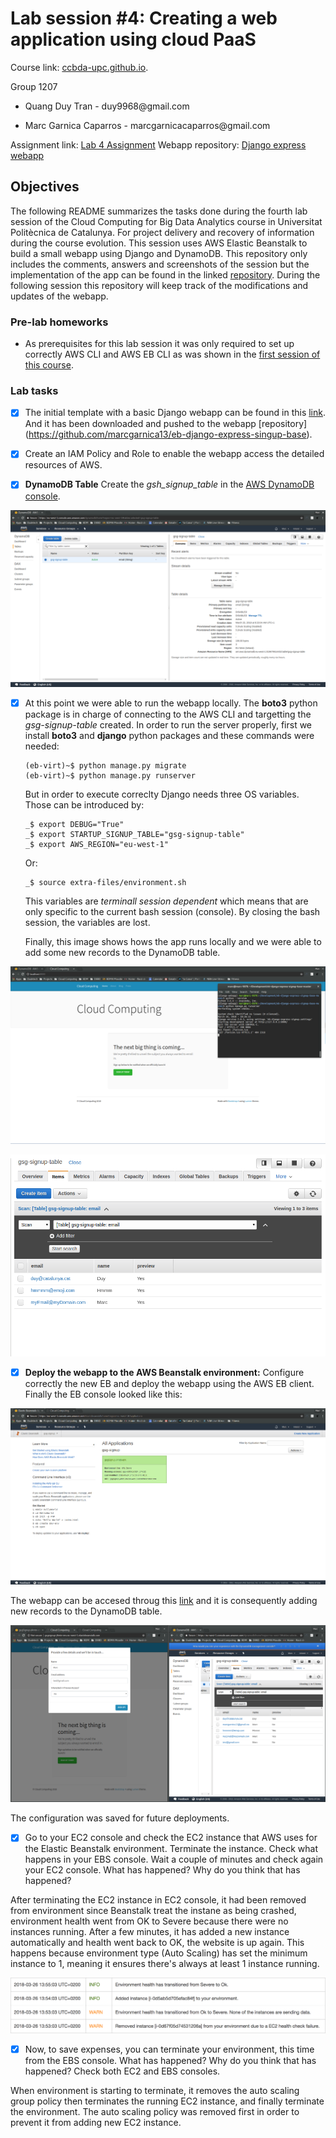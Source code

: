 # Lab session #4: Creating a web application using cloud PaaS

Course link: [ccbda-upc.github.io](https://ccbda-upc.github.io/).

Group 1207

-   Quang Duy Tran - duy9968\@gmail.com

-   Marc Garnica Caparros - marcgarnicacaparros\@gmail.com

Assignment link: [Lab 4 Assignment](https://github.com/CCBDA-UPC/Assignments-2018/blob/master/Lab04.md)
Webapp repository: [Django express webapp](https://github.com/marcgarnica13/eb-django-express-singup-base)

## Objectives

The following README summarizes the tasks done during the fourth lab session
of the Cloud Computing for Big Data Analytics course in Universitat Politècnica
de Catalunya. For project delivery and recovery of information during the course evolution.
This session uses AWS Elastic Beanstalk to build a small webapp using Django and DynamoDB. This repository only includes the comments, answers and screenshots of the session but the implementation of the app can be found in the linked [repository](https://github.com/marcgarnica13/eb-django-express-singup-base). During the following session this repository will keep track of the modifications and updates of the webapp.

### Pre-lab homeworks

-   As prerequisites for this lab session it was only required to set up correctly AWS CLI and AWS EB CLI as was shown in the [first session of this course](https://github.com/CCBDA-UPC/Cloud-Computing-QuickStart/blob/master/Quick-Start-AWS.md).

### Lab tasks

-  [x] The initial template with a basic Django webapp can be found in this [link](https://github.com/CCBDA-UPC/eb-django-express-signup-base). And it has been downloaded and pushed to the webapp [repository] (https://github.com/marcgarnica13/eb-django-express-singup-base).

-  [x] Create an IAM Policy and Role to enable the webapp access the detailed resources of AWS.
-  [x] **DynamoDB Table** Create the *gsh_signup_table* in the [AWS DynamoDB console](https://console.aws.amazon.com/dynamodb/home).

![DynamoDB setup](img/setup_dynamo.png)

-  [x] At this point we were able to run the webapp locally. The **boto3** python package is in charge of connecting to the AWS CLI and targetting the *gsg-signup-table* created. In order to run the server properly, first we install **boto3** and **django** python packages and these commands were needed:

  ```
  (eb-virt)~$ python manage.py migrate
  (eb-virt)~$ python manage.py runserver
  ```

  But in order to execute correclty Django needs three OS variables. Those can be introduced by:

  ```
  _$ export DEBUG="True"
  _$ export STARTUP_SIGNUP_TABLE="gsg-signup-table"
  _$ export AWS_REGION="eu-west-1"
  ```

  Or:
  ```
  _$ source extra-files/environment.sh
  ```

  This variables are *terminall session dependent* which means that are only specific to the current bash session (console). By closing the bash session, the variables are lost.

  Finally, this image shows hows the app runs locally and we were able to add some new records to the DynamoDB table.

![Runnng webapp locally](img/app_local.png)

![Adding new records](img/records_local.png)

-  [x] **Deploy the webapp to the AWS Beanstalk environment:** Configure correctly the new EB and deploy the webapp using the AWS EB client. Finally the EB console looked like this:

![EB console](img/eb_console.png)

  The webapp can be accesed throug this [link](http://gsgsignup-j4mtn-env.eu-west-1.elasticbeanstalk.com/) and it is consequently adding new records to the DynamoDB table.

![App deployed](img/deploy_app.png)

  The configuration was saved for future deployments.



-  [x] Go to your EC2 console and check the EC2 instance that AWS uses for the Elastic Beanstalk environment. Terminate the instance. Check what happens in your EBS console. Wait a couple of minutes and check again your EC2 console. What has happened? Why do you think that has happened? 

 After terminating the EC2 instance in EC2 console, it had been removed from environment since Beanstalk treat the instane as being crashed, environment health went from OK to Severe because there were no instances running. After a few minutes, it has added a new instance automatically and health went back to OK, the website is up again. This happens because environment type (Auto Scaling) has set the minimum instance to 1, meaning it ensures there's always at least 1 instance running.

![Auto sclaing](img/term-ec2.png)

-  [x] Now, to save expenses, you can terminate your environment, this time from the EBS console. What has happened? Why do you think that has happened? Check both EC2 and EBS consoles.

 When environment is starting to terminate, it removes the auto scaling group policy then terminates the running EC2 instance, and finally terminate the environment. The auto scaling policy was removed first in order to prevent it from adding new EC2 instance.